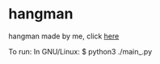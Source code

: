 # hangman

hangman made by me, click <a href='https://github.com/auzne/hangman/blob/master/main.py'>here</a>

To run:
In GNU/Linux: $ python3 ./main_.py
